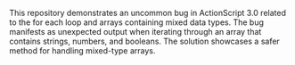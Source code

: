 This repository demonstrates an uncommon bug in ActionScript 3.0 related to the for each loop and arrays containing mixed data types. The bug manifests as unexpected output when iterating through an array that contains strings, numbers, and booleans. The solution showcases a safer method for handling mixed-type arrays.